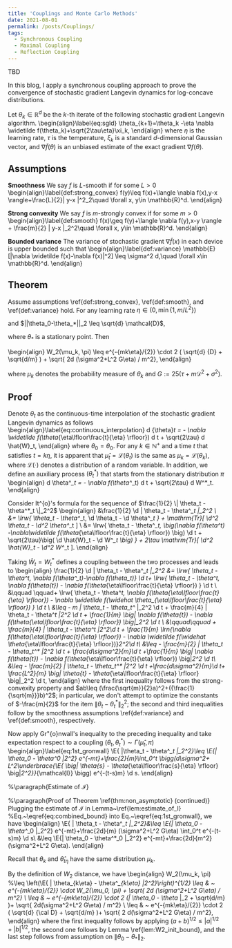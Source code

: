 ```yaml
---
title: 'Couplings and Monte Carlo Methods'
date: 2021-08-01
permalink: /posts/Couplings/
tags:
  - Synchronous Coupling
  - Maximal Coupling
  - Reflection Coupling
---
```



TBD

In this blog, I apply a synchronous coupling approach to prove the convergence of stochastic gradient Langevin dynamics for log-concave distributions.

Let $\theta_k\in \mathbb{R}^d$ be the $k$-th iterate of the following stochastic gradient Langevin algorithm.
\begin{align}\label{eq:sgld}
    \theta_{k+1}=\theta_k -\eta \nabla \widetilde f(\theta_k)+\sqrt{2\tau\eta}\xi_k,
\end{align}
where $\eta$ is the learning rate, $\tau$ is the temperature, $\xi_k$ is a standard $d$-dimensional Gaussian vector, and $\nabla \widetilde f(\theta)$ is an unbiased estimate of the exact gradient $\nabla f(\theta)$.




## Assumptions

**Smoothness** We say $f$ is $L$-smooth if for some $L>0$
\begin{align}\label{def:strong_convex}
f(y)\leq f(x)+\langle \nabla f(x),y-x \rangle+\frac{L}{2}\| y-x \|^2_2\quad \forall x, y\in \mathbb{R}^d.
\end{align}


**Strong convexity**
We say $f$ is $m$-strongly convex if for some $m>0$
\begin{align}\label{def:smooth}
f(x)\geq f(y)+\langle \nabla f(y),x-y \rangle + \frac{m}{2} \| y-x \|_2^2\quad \forall x, y\in \mathbb{R}^d.
\end{align}


**Bounded variance** The variance of stochastic gradient $\nabla \widetilde f(x)$ in each device is upper bounded such that
\begin{align}\label{def:variance}
\mathbb{E}[\|\nabla \widetilde f(x)-\nabla f(x)\|^2] \leq \sigma^2 d,\quad \forall x\in \mathbb{R}^d.
\end{align}




## Theorem

Assume assumptions \ref{def:strong_convex}, \ref{def:smooth}, and \ref{def:variance} hold. For any learning rate $\eta \in (0 , \min\{1, {m}/{L^2}\})$ 

and $||\theta_0-\theta_*||_2 \leq \sqrt{d} \mathcal{D}$, 

where $\theta_*$ is a stationary point. Then


\begin{align}
W_2(\mu_k, \pi) \leq e^{-{mk\eta}/{2}} \cdot 2 ( \sqrt{d} {D} + \sqrt{d/m} ) + \sqrt{ 2d (\sigma^2+L^2 G\eta) / m^2},
\end{align}

where $\mu_k$ denotes the probability measure of $\theta_k$ and $G:=25(\tau+m\mathcal{D}^2+\sigma^2)$.


## Proof
Denote $\theta_t$ as the continuous-time interpolation of the stochastic gradient Langevin dynamics as follows
\begin{align}\label{eq:continuous_interpolation}
d {\theta}_t = - \nabla \widetilde f(\theta_{\eta\lfloor\frac{t}{\eta} \rfloor}) d t + \sqrt{2\tau} d \hat{W}_t,
\end{align}
where ${\theta}_0=\theta_0$. For any $k\in \mathbb{N}^{+}$ and a time $t$ that satisfies $t=k\eta$, it is apparent that $\widehat\mu_t=\mathcal{L}({\theta}_t)$ is the same as $\mu_k=\mathcal{L}(\theta_k)$, where $\mathcal{L}(\cdot)$ denotes a distribution of a random variable. In addition, we define an auxiliary process $(\theta^*_t)$ that starts from the stationary distribution $\pi$
\begin{align}
d \theta^*_t = - \nabla f(\theta^*_t) d t + \sqrt{2\tau} d W^*_t.
\end{align}



Consider It\^{o}'s formula for the sequence of $\frac{1}{2}  \| \theta_t - \theta^*_t \|_2^2$
\begin{align}
&\frac{1}{2} \d  \| \theta_t - \theta^*_t \|_2^2 \\
&= \lrw{ \theta_t - \theta^*_t, \d \theta_t - \d \theta^*_t } + \mathrm{Tr}[ \d^2 \theta_t - \d^2 \theta^*_t ] \\
&= \lrw{ \theta_t - \theta^*_t, \big(\nabla f(\theta^*_t) -\nabla\widetilde  f(\theta_{\eta\lfloor\frac{t}{\eta} \rfloor}) \big) \d t + \sqrt{2\tau}\big( \d \hat{W}_t - \d W^*_t \big) } + 2\tau \mathrm{Tr}[ \d^2 \hat{W}_t - \d^2 W^*_t ].
\end{align}



Taking $\hat{W}_t = W^*_t$ defines a coupling between the two processes and leads to
\begin{align}
\frac{1}{2} \d \| \theta_t - \theta^*_t \|_2^2
&= \lrw{ \theta_t - \theta^*_t, \nabla f(\theta^*_t)-\nabla f(\theta_t)} \d t+ \lrw{ \theta_t - \theta^*_t,  \nabla f(\theta_{t}) - \nabla f(\theta_{\eta\lfloor\frac{t}{\eta} \rfloor})  } \d t \\
&\qquad \qquad+ \lrw{ \theta_t - \theta^*_t, \nabla f(\theta_{\eta\lfloor\frac{t}{\eta} \rfloor}) - \nabla \widetilde f(\widehat \theta_{\eta\lfloor\frac{t}{\eta} \rfloor}) } \d t \\
&\leq - m \| \theta_t - \theta_t^* \|_2^2 \d t + \frac{m}{4} \| \theta_t - \theta^*_t \|_2^2 \d t + \frac{1}{m} \big\| \nabla f(\theta_{t}) - \nabla f(\theta_{\eta\lfloor\frac{t}{\eta} \rfloor}) \big\|_2^2 \d t \\
&\qquad\qquad  + \frac{m}{4} \| \theta_t - \theta^*_t \|_2^2\d t + \frac{1}{m} \lrn{\nabla f(\theta_{\eta\lfloor\frac{t}{\eta} \rfloor}) - \nabla \widetilde f(\widehat \theta_{\eta\lfloor\frac{t}{\eta} \rfloor})}_2^2\d t\\
&\leq  - \frac{m}{2} \| \theta_t - \theta_t^* \|_2^2 \d t + \frac{d\sigma^2}{m}\d t +\frac{1}{m} \big\| \nabla f(\theta_{t}) - \nabla f(\theta_{\eta\lfloor\frac{t}{\eta} \rfloor}) \big\|_2^2 \d t\\
&\leq - \frac{m}{2} \| \theta_t - \theta_t^* \|_2^2 \d t +\frac{d\sigma^2}{m}\d t+ \frac{L^2}{m} \big\| \theta_{t} - \theta_{\eta\lfloor\frac{t}{\eta} \rfloor} \big\|_2^2 \d t,
\end{align}
where the first inequality follows from the strong-convexity property and $ab\leq  (\frac{\sqrt{m}}{2}a)^2+({\frac{1}{\sqrt{m}}}b)^2$; in particular, we don't attempt to optimize the constants of $-\frac{m}{2}$ for the item $\| \theta_t - \theta_t^* \|_2^2$; the second and third inequalities follow by the smoothness assumptions \ref{def:variance} and \ref{def:smooth}, respectively.


Now apply Gr\"{o}nwall's inequality to the preceding inequality and take expectation respect to a coupling $(\theta_t, \theta^*_t) \sim \Gamma(\widehat\mu_t,\pi)$
\begin{align}\label{eq:1st_gronwall}
     \E{ \|\theta_t - \theta^*_t \|_2^2}\leq  \E{\| \theta_0 - \theta^*_0 \|_2^2} e^{-mt}+\frac{2}{m}\int_0^t \bigg(d\sigma^2+ L^2\underbrace{\E{ \big\| \theta_{s} - \theta_{\eta\lfloor\frac{s}{\eta} \rfloor} \big\|_2^2}}_{\mathcal{I}} \bigg) e^{-(t-s)m} \d s. 
\end{align}




%\paragraph{Estimate of $\mathcal{I}$} 

%\paragraph{Proof of Theorem \ref{thm:non_asymptotic} (continued)} 
Plugging the estimate of $\mathcal{I}$ in Lemma~\ref{lem:estimate_of_I} %Eq.~\eqref{eq:combined_bound} 
into Eq.~\eqref{eq:1st_gronwall}, we have
\begin{align}
    \E{ \| \theta_t - \theta^*_t \|_2^2}&\leq  \E{\| \theta_0 - \theta^*_0 \|_2^2} e^{-mt}+\frac{2d}{m} (\sigma^2+L^2 G\eta) \int_0^t  e^{-(t-s)m} \d s\\
     &\leq \E{\| \theta_0 - \theta^*_0 \|_2^2} e^{-mt}+\frac{2d}{m^2} (\sigma^2+L^2 G\eta).
\end{align}

Recall that $\theta_k$ and $\widehat\theta_{t\eta}$ have the same distribution $\mu_k$. 


By the definition of $W_2$ distance, we have
\begin{align}
W_2(\mu_k, \pi) 
%\leq \left(\E{ \| \theta_{k\eta} - \theta^*_{k\eta} \|_2^2}\right)^{1/2}
\leq & ~ e^{-{mk\eta}/{2}} \cdot W_2(\mu_0, \pi) + \sqrt{ 2d (\sigma^2+L^2 G\eta) / m^2} \\
\leq & ~ e^{-{mk\eta}/{2}} \cdot 2 (\| \theta_0 - \theta_* \|_2 +  \sqrt{d/m} )+ \sqrt{ 2d(\sigma^2+L^2 G\eta) / m^2} \\
\leq & ~ e^{-{mk\eta}/{2}} \cdot 2 ( \sqrt{d} {\cal D} +  \sqrt{d/m} )+  \sqrt{ 2 d(\sigma^2+L^2 G\eta) / m^2},
\end{align}
where the first inequality follows by applying $(a+b)^{1/2}\leq |a|^{1/2}+|b|^{1/2}$, the second one follows by Lemma \ref{lem:W2_init_bound}, and the last step follows from assumption on $\| \theta_0 - \theta_* \|_2$.




